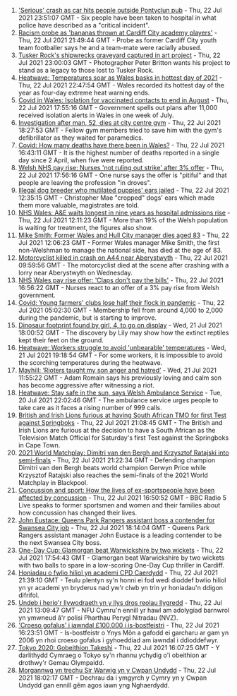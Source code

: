 1. ['Serious' crash as car hits people outside Pontyclun pub](https://www.bbc.co.uk/news/uk-wales-57934076) - Thu, 22 Jul 2021 23:51:07 GMT - Six people have been taken to hospital in what police have described as a "critical incident".
2. [Racism probe as 'bananas thrown at Cardiff City academy players'](https://www.bbc.co.uk/news/uk-wales-57934499) - Thu, 22 Jul 2021 21:49:44 GMT - Probe as former Cardiff City youth team footballer says he and a team-mate were racially abused.
3. [Tusker Rock's shipwrecks graveyard captured in art project](https://www.bbc.co.uk/news/uk-wales-57918489) - Thu, 22 Jul 2021 23:00:03 GMT - Photographer Peter Britton wants his project to stand as a legacy to those lost to Tusker Rock.
4. [Heatwave: Temperatures soar as Wales basks in hottest day of 2021](https://www.bbc.co.uk/news/uk-wales-57934070) - Thu, 22 Jul 2021 22:47:54 GMT - Wales recorded its hottest day of the year as four-day extreme heat warning ends.
5. [Covid in Wales: Isolation for vaccinated contacts to end in August](https://www.bbc.co.uk/news/uk-wales-politics-57929324) - Thu, 22 Jul 2021 17:55:16 GMT - Government spells out plans after 11,000 received isolation alerts in Wales in one week of July.
6. [Investigation after man, 52, dies at city centre gym](https://www.bbc.co.uk/news/uk-wales-57934069) - Thu, 22 Jul 2021 18:27:53 GMT - Fellow gym members tried to save him with the gym's defibrillator as they waited for paramedics.
7. [Covid: How many deaths have there been in Wales?](https://www.bbc.co.uk/news/uk-wales-57935150) - Thu, 22 Jul 2021 16:43:11 GMT - It is the highest number of deaths reported in a single day since 2 April, when five were reported.
8. [Welsh NHS pay rise: Nurses 'not ruling out strike' after 3% offer](https://www.bbc.co.uk/news/uk-wales-57929185) - Thu, 22 Jul 2021 17:56:16 GMT - One nurse says the offer is "pitiful" and that people are leaving the profession "in droves".
9. [Illegal dog breeder who mutilated puppies' ears jailed](https://www.bbc.co.uk/news/uk-wales-57917953) - Thu, 22 Jul 2021 12:35:15 GMT - Christopher Mae "cropped" dogs' ears which made them more valuable, magistrates are told.
10. [NHS Wales: A&E waits longest in nine years as hospital admissions rise](https://www.bbc.co.uk/news/uk-wales-57915989) - Thu, 22 Jul 2021 12:11:23 GMT - More than 19% of the Welsh population is waiting for treatment, the figures also show.
11. [Mike Smith: Former Wales and Hull City manager dies aged 83](https://www.bbc.co.uk/sport/football/57931380) - Thu, 22 Jul 2021 12:06:23 GMT - Former Wales manager Mike Smith, the first non-Welshman to manage the national side, has died at the age of 83.
12. [Motorcyclist killed in crash on A44 near Aberystwyth](https://www.bbc.co.uk/news/uk-wales-57925835) - Thu, 22 Jul 2021 09:59:56 GMT - The motorcyclist died at the scene after crashing with a lorry near Aberystwyth on Wednesday.
13. [NHS Wales pay rise offer: 'Claps don't pay the bills'](https://www.bbc.co.uk/news/uk-wales-57932294) - Thu, 22 Jul 2021 16:56:22 GMT - Nurses react to an offer of a 3% pay rise from Welsh government.
14. [Covid: Young farmers' clubs lose half their flock in pandemic](https://www.bbc.co.uk/news/uk-wales-57923766) - Thu, 22 Jul 2021 05:02:30 GMT - Membership fell from around 4,000 to 2,000 during the pandemic, but is starting to improve.
15. [Dinosaur footprint found by girl, 4, to go on display](https://www.bbc.co.uk/news/uk-wales-57921987) - Wed, 21 Jul 2021 18:00:52 GMT - The discovery by Lily may show how the extinct reptiles kept their feet on the ground.
16. [Heatwave: Workers struggle to avoid 'unbearable' temperatures](https://www.bbc.co.uk/news/uk-wales-57923094) - Wed, 21 Jul 2021 19:18:54 GMT - For some workers, it is impossible to avoid the scorching temperatures during the heatwave.
17. [Mayhill: ‘Rioters taught my son anger and hatred’](https://www.bbc.co.uk/news/uk-wales-57907596) - Wed, 21 Jul 2021 11:55:22 GMT - Adam Romain says his previously loving and calm son has become aggressive after witnessing a riot.
18. [Heatwave: Stay safe in the sun, says Welsh Ambulance Service](https://www.bbc.co.uk/news/uk-wales-57910591) - Tue, 20 Jul 2021 22:02:46 GMT - The ambulance service urges people to take care as it faces a rising number of 999 calls.
19. [British and Irish Lions furious at having South African TMO for first Test against Springboks](https://www.bbc.co.uk/sport/rugby-union/57937313) - Thu, 22 Jul 2021 21:08:45 GMT - The British and Irish Lions are furious at the decision to have a South African as the Television Match Official for Saturday's first Test against the Springboks in Cape Town.
20. [2021 World Matchplay: Dimitri van den Bergh and Krzysztof Ratajski into semi-finals](https://www.bbc.co.uk/sport/darts/57923183) - Thu, 22 Jul 2021 21:22:34 GMT - Defending champion Dimitri van den Bergh beats world champion Gerwyn Price while Krzysztof Ratajski also reaches the semi-finals of the 2021 World Matchplay in Blackpool.
21. [Concussion and sport: How the lives of ex-sportspeople have been affected by concussion](https://www.bbc.co.uk/sport/57932622) - Thu, 22 Jul 2021 16:50:52 GMT - BBC Radio 5 Live speaks to former sportsmen and women and their families about how concussion has changed their lives.
22. [John Eustace: Queens Park Rangers assistant boss a contender for Swansea City job](https://www.bbc.co.uk/sport/football/57923015) - Thu, 22 Jul 2021 18:14:04 GMT - Queens Park Rangers assistant manager John Eustace is a leading contender to be the next Swansea City boss.
23. [One-Day Cup: Glamorgan beat Warwickshire by two wickets](https://www.bbc.co.uk/sport/cricket/57922514) - Thu, 22 Jul 2021 17:54:43 GMT - Glamorgan beat Warwickshire by two wickets with two balls to spare in a low-scoring One-Day Cup thriller in Cardiff.
24. [Honiadau o fwlio hiliol yn academi CPD Caerdydd](https://www.bbc.co.uk/newyddion/57905021) - Thu, 22 Jul 2021 21:39:10 GMT - Teulu plentyn sy'n honni ei fod wedi dioddef bwlio hiliol yn yr academi yn bryderus nad yw'r clwb yn trin yr honiadau'n ddigon difrifol.
25. [Undeb i herio'r llywodraeth yn y llys dros reolau llygredd](https://www.bbc.co.uk/newyddion/57931792) - Thu, 22 Jul 2021 13:09:47 GMT - NFU Cymru'n ennill yr hawl am adolygiad barnwrol yn ymwneud â'r polisi Pharthau Perygl Nitradau (NVZ).
26. ['Croeso gofalus' i iawndal £100,000 i is-bostfeistri](https://www.bbc.co.uk/newyddion/57905020) - Thu, 22 Jul 2021 16:23:51 GMT - Is-bostfeistr o Ynys Môn a gafodd ei garcharu ar gam yn 2006 yn rhoi croeso gofalus i gyhoeddiad am iawndal i ddioddefwyr.
27. [Tokyo 2020: Gobeithion Takeshi](https://www.bbc.co.uk/newyddion/57935053) - Thu, 22 Jul 2021 16:07:25 GMT - Y darlithydd Cymraeg o Tokyo sy'n rhannu ychydig o'i obeithion ar drothwy'r Gemau Olympaidd.
28. [Morgannwg yn trechu Sir Warwig yn y Cwpan Undydd](https://www.bbc.co.uk/newyddion/57936623) - Thu, 22 Jul 2021 18:02:17 GMT - Dechrau da i ymgyrch y Cymry yn y Cwpan Undydd gan ennill gêm agos iawn yng Nghaerdydd.
